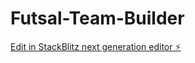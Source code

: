# Futsal-Team-Builder

[Edit in StackBlitz next generation editor ⚡️](https://stackblitz.com/~/github.com/Gnyblast/Futsal-Team-Builder)